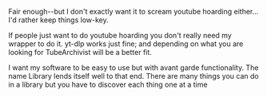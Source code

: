 Fair enough--but I don't exactly want it to scream youtube hoarding either... I'd rather keep things low-key.

If people just want to do youtube hoarding you don't really need my wrapper to do it. yt-dlp works just fine; and depending on what you are looking for TubeArchivist will be a better fit.

I want my software to be easy to use but with avant garde functionality. The name Library lends itself well to that end. There are many things you can do in a library but you have to discover each thing one at a time
